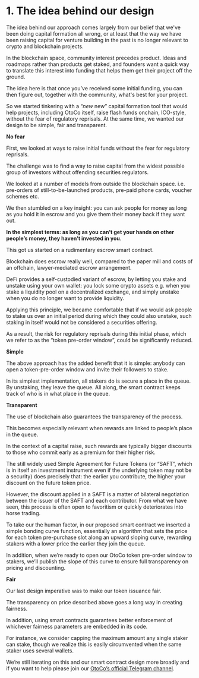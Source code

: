 # 1. The idea behind our design

The idea behind our approach comes largely from our belief that we've been doing capital formation all wrong, or at least that the way we have been raising capital for venture building in the past is no longer relevant to crypto and blockchain projects.

In the blockchain space, community interest precedes product. Ideas and roadmaps rather than products get staked, and founders want a quick way to translate this interest into funding that helps them get their project off the ground.

The idea here is that once you’ve received some initial funding, you can then figure out, together with the community, what's best for your project.

So we started tinkering with a “_new_ new” capital formation tool that would help projects, including OtoCo itself, raise flash funds onchain, ICO-style, without the fear of regulatory reprisals. At the same time, we wanted our design to be simple, fair and transparent.

**No fear**

First, we looked at ways to raise initial funds without the fear for regulatory reprisals.

The challenge was to find a way to raise capital from the widest possible group of investors without offending securities regulators.

We looked at a number of models from outside the blockchain space. i.e. pre-orders of still-to-be-launched products, pre-paid phone cards, voucher schemes etc.

We then stumbled on a key insight: you can ask people for money as long as you hold it in escrow and you give them their money back if they want out.

**In the simplest terms: as long as you can’t get your hands on other people’s money, they haven’t invested in you**.

This got us started on a rudimentary escrow smart contract.

Blockchain does escrow really well, compared to the paper mill and costs of an offchain, lawyer-mediated escrow arrangement.

DeFi provides a self-custodied variant of escrow, by letting you stake and unstake using your own wallet: you lock some crypto assets e.g. when you stake a liquidity pool on a decentralized exchange, and simply unstake when you do no longer want to provide liquidity.

Applying this principle, we became comfortable that if we would ask people to stake us over an initial period during which they could also unstake, such staking in itself would not be considered a securities offering.

As a result, the risk for regulatory reprisals during this initial phase, which we refer to as the “token pre-order window”, could be significantly reduced.

**Simple**

The above approach has the added benefit that it is simple: anybody can open a token-pre-order window and invite their followers to stake.

In its simplest implementation, all stakers do is secure a place in the queue. By unstaking, they leave the queue. All along, the smart contract keeps track of who is in what place in the queue.

**Transparent**

The use of blockchain also guarantees the transparency of the process.

This becomes especially relevant when rewards are linked to people’s place in the queue.

In the context of a capital raise, such rewards are typically bigger discounts to those who commit early as a premium for their higher risk.

The still widely used Simple Agreement for Future Tokens \(or “SAFT”, which is in itself an investment instrument even if the underlying token may not be a security\) does precisely that: the earlier you contribute, the higher your discount on the future token price.

However, the discount applied in a SAFT is a matter of bilateral negotiation between the issuer of the SAFT and each contributor. From what we have seen, this process is often open to favoritism or quickly deteriorates into horse trading.

To take our the human factor, in our proposed smart contract we inserted a simple bonding curve function, essentially an algorithm that sets the price for each token pre-purchase slot along an upward sloping curve, rewarding stakers with a lower price the earlier they join the queue.

In addition, when we’re ready to open our OtoCo token pre-order window to stakers, we’ll publish the slope of this curve to ensure full transparency on pricing and discounting.

**Fair**

Our last design imperative was to make our token issuance fair.

The transparency on price described above goes a long way in creating fairness.

In addition, using smart contracts guarantees better enforcement of whichever fairness parameters are embedded in its code.

For instance, we consider capping the maximum amount any single staker can stake, though we realize this is easily circumvented when the same staker uses several wallets.

We’re still iterating on this and our smart contract design more broadly and if you want to help please join our [OtoCo’s official Telegram channel](https://t.me/TheRoadToOtoco).

